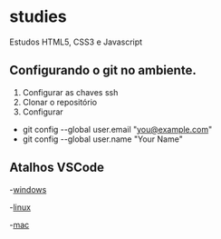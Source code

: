 # studies
Estudos HTML5, CSS3 e Javascript

## Configurando o git no ambiente.
1. Configurar as chaves ssh
2. Clonar o repositório 
3. Configurar 
  - git config --global user.email "you@example.com"
  - git config --global user.name "Your Name"

## Atalhos VSCode
-[windows](https://code.visualstudio.com/shortcuts/keyboard-shortcuts-windows.pdf)

-[linux](https://code.visualstudio.com/shortcuts/keyboard-shortcuts-windows.pdf)

-[mac](https://code.visualstudio.com/shortcuts/keyboard-shortcuts-macos.pdf)
